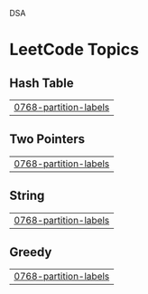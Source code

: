 
DSA

<!---LeetCode Topics Start-->
# LeetCode Topics
## Hash Table
|  |
| ------- |
| [0768-partition-labels](https://github.com/Shashank164/DSA/tree/master/0768-partition-labels) |
## Two Pointers
|  |
| ------- |
| [0768-partition-labels](https://github.com/Shashank164/DSA/tree/master/0768-partition-labels) |
## String
|  |
| ------- |
| [0768-partition-labels](https://github.com/Shashank164/DSA/tree/master/0768-partition-labels) |
## Greedy
|  |
| ------- |
| [0768-partition-labels](https://github.com/Shashank164/DSA/tree/master/0768-partition-labels) |
<!---LeetCode Topics End-->